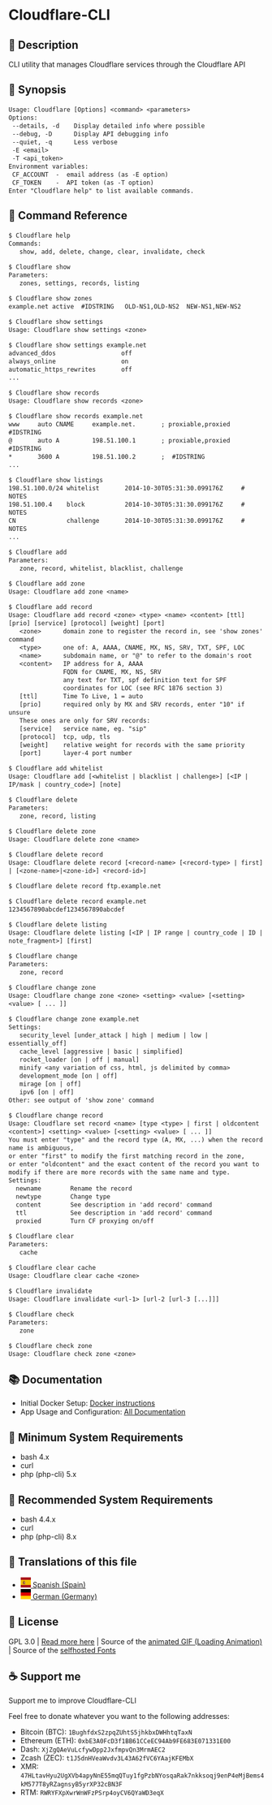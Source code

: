 # Cloudflare-CLI

## 📑 Description

CLI utility that manages Cloudflare services through the Cloudflare API

## 📑 Synopsis

```
Usage: Cloudflare [Options] <command> <parameters>
Options:
 --details, -d    Display detailed info where possible
 --debug, -D      Display API debugging info
 --quiet, -q      Less verbose
 -E <email>
 -T <api_token>
Environment variables:
 CF_ACCOUNT  -  email address (as -E option)
 CF_TOKEN    -  API token (as -T option)
Enter "Cloudflare help" to list available commands.
```


## 📑 Command Reference

```
$ Cloudflare help
Commands:
   show, add, delete, change, clear, invalidate, check
```

```
$ Cloudflare show
Parameters:
   zones, settings, records, listing
```

```
$ Cloudflare show zones
example.net active  #IDSTRING   OLD-NS1,OLD-NS2  NEW-NS1,NEW-NS2
```

```
$ Cloudflare show settings
Usage: Cloudflare show settings <zone>
```

```
$ Cloudflare show settings example.net
advanced_ddos                  off
always_online                  on
automatic_https_rewrites       off
...
```

```
$ Cloudflare show records
Usage: Cloudflare show records <zone>
```

```
$ Cloudflare show records example.net
www     auto CNAME     example.net.       ; proxiable,proxied #IDSTRING
@       auto A         198.51.100.1       ; proxiable,proxied #IDSTRING
*       3600 A         198.51.100.2       ;  #IDSTRING
...
```

```
$ Cloudflare show listings
198.51.100.0/24 whitelist       2014-10-30T05:31:30.099176Z     # NOTES
198.51.100.4    block           2014-10-30T05:31:30.099176Z     # NOTES
CN              challenge       2014-10-30T05:31:30.099176Z     # NOTES
...
```

```
$ Cloudflare add
Parameters:
   zone, record, whitelist, blacklist, challenge
```

```
$ Cloudflare add zone
Usage: Cloudflare add zone <name>
```

```
$ Cloudflare add record
Usage: Cloudflare add record <zone> <type> <name> <content> [ttl] [prio] [service] [protocol] [weight] [port]
   <zone>      domain zone to register the record in, see 'show zones' command
   <type>      one of: A, AAAA, CNAME, MX, NS, SRV, TXT, SPF, LOC
   <name>      subdomain name, or "@" to refer to the domain's root
   <content>   IP address for A, AAAA
               FQDN for CNAME, MX, NS, SRV
               any text for TXT, spf definition text for SPF
               coordinates for LOC (see RFC 1876 section 3)
   [ttl]       Time To Live, 1 = auto
   [prio]      required only by MX and SRV records, enter "10" if unsure
   These ones are only for SRV records:
   [service]   service name, eg. "sip"
   [protocol]  tcp, udp, tls
   [weight]    relative weight for records with the same priority
   [port]      layer-4 port number
```

```
$ Cloudflare add whitelist
Usage: Cloudflare add [<whitelist | blacklist | challenge>] [<IP | IP/mask | country_code>] [note]
```

```
$ Cloudflare delete
Parameters:
   zone, record, listing
```

```
$ Cloudflare delete zone
Usage: Cloudflare delete zone <name>
```

```
$ Cloudflare delete record
Usage: Cloudflare delete record [<record-name> [<record-type> | first] | [<zone-name>|<zone-id>] <record-id>]
```

```
$ Cloudflare delete record ftp.example.net
```

```
$ Cloudflare delete record example.net 1234567890abcdef1234567890abcdef
```

```
$ Cloudflare delete listing
Usage: Cloudflare delete listing [<IP | IP range | country_code | ID | note_fragment>] [first]
```

```
$ Cloudflare change
Parameters:
   zone, record
```

```
$ Cloudflare change zone
Usage: Cloudflare change zone <zone> <setting> <value> [<setting> <value> [ ... ]]
```

```
$ Cloudflare change zone example.net
Settings:
   security_level [under_attack | high | medium | low | essentially_off]
   cache_level [aggressive | basic | simplified]
   rocket_loader [on | off | manual]
   minify <any variation of css, html, js delimited by comma>
   development_mode [on | off]
   mirage [on | off]
   ipv6 [on | off]
Other: see output of 'show zone' command
```

```
$ Cloudflare change record
Usage: Cloudflare set record <name> [type <type> | first | oldcontent <content>] <setting> <value> [<setting> <value> [ ... ]]
You must enter "type" and the record type (A, MX, ...) when the record name is ambiguous,
or enter "first" to modify the first matching record in the zone,
or enter "oldcontent" and the exact content of the record you want to modify if there are more records with the same name and type.
Settings:
  newname        Rename the record
  newtype        Change type
  content        See description in 'add record' command
  ttl            See description in 'add record' command
  proxied        Turn CF proxying on/off
```

```
$ Cloudflare clear
Parameters:
   cache
```

```
$ Cloudflare clear cache
Usage: Cloudflare clear cache <zone>
```

```
$ Cloudflare invalidate
Usage: Cloudflare invalidate <url-1> [url-2 [url-3 [...]]]
```

```
$ Cloudflare check
Parameters:
   zone
```

```
$ Cloudflare check zone
Usage: Cloudflare check zone <zone>
```

## 📚 Documentation

- Initial Docker Setup: [Docker instructions](/docs/DOCKER_INSTALLATION.md)
- App Usage and Configuration: [All Documentation](docs/README.md)

## 📑 Minimum System Requirements

- bash 4.x
- curl
- php (php-cli) 5.x

## 📑 Recommended System Requirements

- bash 4.4.x
- curl
- php (php-cli) 8.x 

## 🏴 Translations of this file

* <a href="README_ES.md">
   <img src="https://github.com/lipis/flag-icons/blob/main/flags/4x3/es.svg" alt="README_ES.md" style="height: 20px !important;width: 20px !important;"> Spanish (Spain)
  </a> 

* <a href="README_DE.md">
   <img src="https://github.com/lipis/flag-icons/blob/main/flags/4x3/de.svg" alt="README_DE.md" style="height: 20px !important;width: 20px !important;"> German (Germany)
  </a> 

## 📑 License
  GPL 3.0 | [Read more here](LICENSE.md) | Source of the [animated GIF (Loading Animation)](https://commons.wikimedia.org/wiki/File:Loading_Animation.gif) | Source of the [selfhosted Fonts](https://github.com/adobe-fonts/source-sans)

## ☕ Support me

Support me to improve Cloudflare-CLI

Feel free to donate whatever you want to the following addresses:

- Bitcoin (BTC): `1BughfdxS2zpqZUhtS5jhkbxDWHhtqTaxN`
- Ethereum (ETH): `0xbE3A0FcD3f1BB61CCeEC94Ab9FE683E071331E00`
- Dash: `XjZgQAeVuLcfywDpp2JxfmpvQn3MrmAEC2`
- Zcash (ZEC): `t1J5dnHVeaWvdv3L43A62fVC6YAajKFEMbX`
- XMR: `47HLtavHyu2UgXVb4apyNnE55mqQTuy1fgPzbNYosqaRak7nkksoqj9enP4eMjBems4kM577T8yRZagnsyB5yrXP32cBN3F`
- RTM: `RWRYFXpXwrWnWFzPSrp4oyCV6QYaWD3eqX`
